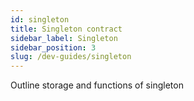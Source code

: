 ```yaml
---
id: singleton
title: Singleton contract
sidebar_label: Singleton
sidebar_position: 3
slug: /dev-guides/singleton
---
```


Outline storage and functions of singleton